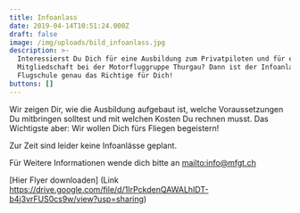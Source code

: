 ```yaml
---
title: Infoanlass
date: 2019-04-14T10:51:24.000Z
draft: false
image: /img/uploads/bild_infoanlass.jpg
description: >-
  Interessierst Du Dich für eine Ausbildung zum Privatpiloten und für eine
  Mitgliedschaft bei der Motorfluggruppe Thurgau? Dann ist der Infoanlass der
  Flugschule genau das Richtige für Dich!
buttons: []
---
```

Wir zeigen Dir, wie die Ausbildung aufgebaut ist, welche Voraussetzungen Du mitbringen solltest und mit welchen Kosten Du rechnen musst. Das Wichtigste aber: Wir wollen Dich fürs Fliegen begeistern!

Zur Zeit sind leider keine Infoanlässe geplant.

Für Weitere Informationen wende dich bitte an <mailto:info@mfgt.ch>

[Hier Flyer downloaden] (Link https://drive.google.com/file/d/1IrPckdenQAWALhIDT-b4j3vrFUS0cs9w/view?usp=sharing)
